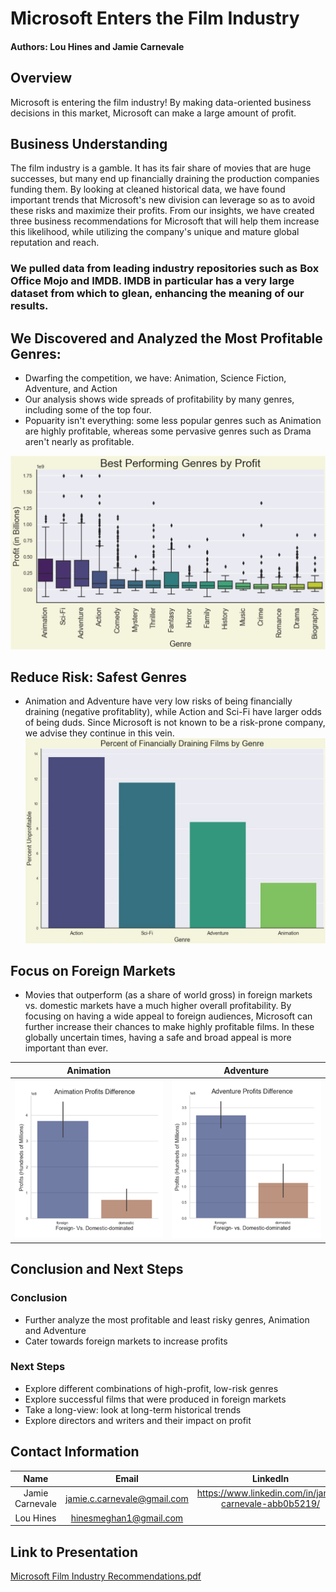 # Microsoft Enters the Film Industry
#### Authors: Lou Hines and Jamie Carnevale
## Overview
Microsoft is entering the film industry! By making data-oriented business decisions in this market, Microsoft can make a large amount of profit. 

## Business Understanding
The film industry is a gamble. It has its fair share of movies that are huge successes, but many end up financially draining the production companies funding them. By looking at cleaned historical data, we have found important trends that Microsoft's new division can leverage so as to avoid these risks and maximize their profits. From our insights, we have created three business recommendations for Microsoft that will help them increase this likelihood, while utilizing the company's unique and mature global reputation and reach.

### We pulled data from leading industry repositories such as Box Office Mojo and IMDB. IMDB in particular has a very large dataset from which to glean, enhancing the meaning of our results.

## We Discovered and Analyzed the Most Profitable Genres:
-  Dwarfing the competition, we have: Animation, Science Fiction, Adventure, and Action
-  Our analysis shows wide spreads of profitability by many genres, including some of the top four.
-  Popuarity isn't everything: some less popular genres such as Animation are highly profitable, whereas some pervasive genres such as Drama 
   aren't nearly as profitable.
   
![Best Performing Genres by Profit](ImagesOfPlotsFinal/movierec1.jpg)

## Reduce Risk: Safest Genres
- Animation and Adventure have very low risks of being financially draining (negative profitablity), while Action and Sci-Fi have
  larger odds of being duds. Since Microsoft is not known to be a risk-prone company, we advise they continue in this vein. 
![Least Risky Genres](ImagesOfPlotsFinal/movierec2.jpg)

## Focus on Foreign Markets
- Movies that outperform (as a share of world gross) in foreign markets vs. domestic markets have a much higher overall profitability. By focusing on having a wide appeal to foreign audiences, Microsoft can further increase their chances to make highly profitable films. In these globally uncertain times, having a safe and broad appeal is more important than ever.

| Animation | Adventure |
|:---:|:---:| 
| ![Animation Foreign vs Domestic Dominated Profits](ImagesOfPlotsFinal/movierec3.jpg) | ![Adventure Foreign vs Domestic Dominated Profits](ImagesOfPlotsFinal/movierec4.jpg) |

## Conclusion and Next Steps
### Conclusion
- Further analyze the most profitable and least risky genres, Animation and Adventure
- Cater towards foreign markets to increase profits 

### Next Steps
- Explore different combinations of high-profit, low-risk genres
- Explore successful films that were produced in foreign markets
- Take a long-view: look at long-term historical trends
- Explore directors and writers and their impact on profit

## Contact Information
| Name | Email | LinkedIn |
|:---:|:---:|:---:| 
| Jamie Carnevale | jamie.c.carnevale@gmail.com | https://www.linkedin.com/in/jamie-carnevale-abb0b5219/ |
| Lou Hines | hinesmeghan1@gmail.com | |

## Link to Presentation
[Microsoft Film Industry Recommendations.pdf](https://github.com/Lou-Hines/Movie_Production_Recommendations/files/11466555/Microsoft.Film.Industry.Recommendations.pdf)

